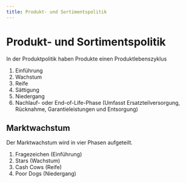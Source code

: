 ```yaml
---
title: Produkt- und Sortimentspolitik
---
```


# Produkt- und Sortimentspolitik

In der Produktpolitik haben Produkte einen Produktlebenszyklus

1.  Einführung
2.  Wachstum
3.  Reife
4.  Sättigung
5.  Niedergang
6.  Nachlauf- oder End-of-Life-Phase (Umfasst Ersatzteilversorgung,
    Rücknahme, Garantieleistungen und Entsorgung)

## Marktwachstum

Der Marktwachstum wird in vier Phasen aufgeteilt.

1.  Fragezeichen (Einführung)
2.  Stars (Wachstum)
3.  Cash Cows (Reife)
4.  Poor Dogs (Niedergang)
